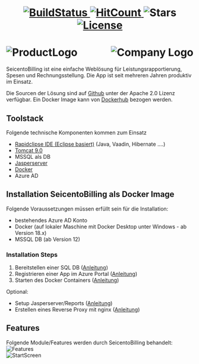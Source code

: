 <h1 align="center">
  <a href="https://xwr.visualstudio.com/XWare/_build/latest?definitionId=23">
  	<img src="https://xwr.visualstudio.com/XWare/_apis/build/status/Dockerhub%20SeicentoBilling-FromTemplate" alt="BuildStatus"/>
  </a>
  <a href="http://hits.dwyl.io/xware-gmbh/SeicentoBilling">
  	<img src="http://hits.dwyl.io/xware-gmbh/SeicentoBilling.svg" alt="HitCount"/>
  </a>
  <img src="https://img.shields.io/github/stars/xware-gmbh/SeicentoBilling.svg?label=Stars&style=flat" alt="Stars"/>
  <a href="https://github.com/xware-gmbh/SeicentoBilling/blob/dev1/LICENSE.txt">
  	<img src="https://img.shields.io/github/license/xware-gmbh/SeicentoBilling.svg" alt="License"/>
  </a>
</h1>
<h1 align="left">
  <img src="https://github.com/xware-gmbh/SeicentoBilling/blob/master/docs/images/seicento_billing.PNG" alt="ProductLogo"/>
  <a href="https://www.xwr.ch">
  	<img src="https://github.com/xware-gmbh/SeicentoBilling/blob/master/docs/images/XWareLogo.png" alt="Company Logo" align="right"/>
  </a>
</h1>
         
SeicentoBilling ist eine einfache Weblösung für Leistungsrapportierung, Spesen und Rechnungsstellung. Die App ist seit mehreren Jahren produktiv im Einsatz.  

Die Sourcen der Lösung sind auf [Github](https://github.com/xware-gmbh/SeicentoBilling) unter der Apache 2.0 Lizenz verfügbar.
Ein Docker Image kann von [Dockerhub](https://cloud.docker.com/repository/docker/jmurihub/seicentobilling/general) bezogen werden.

## Toolstack
Folgende technische Komponenten kommen zum Einsatz
* [Rapidclipse IDE (Eclipse basiert)](http://rapidclipse.com) (Java, Vaadin, Hibernate ....)
* [Tomcat 9.0](https://tomcat.apache.org/download-80.cgi)
* MSSQL als DB
* [Jasperserver](https://community.jaspersoft.com/project/jasperreports-server)
* [Docker](https://docker.com)
* Azure AD
 

## Installation SeicentoBilling als Docker Image
Folgende Voraussetzungen müssen erfüllt sein für die Installation:
* bestehendes Azure AD Konto
* Docker (auf lokaler Maschine mit Docker Desktop unter Windows - ab Version 18.x)
* MSSQL DB (ab Version 12)

### Installation Steps
1. Bereitstellen einer SQL DB ([Anleitung](https://github.com/xware-gmbh/SeicentoBilling/tree/master/flyway)) 
2. Registrieren einer App im Azure Portal ([Anleitung](https://github.com/xware-gmbh/SeicentoBilling/tree/master/docs/azuread))
3. Starten des Docker Containers ([Anleitung](https://github.com/xware-gmbh/SeicentoBilling/tree/master/docs/docker))

Optional:
* Setup Jasperserver/Reports ([Anleitung](https://github.com/xware-gmbh/SeicentoBilling/tree/master/docs/jasperserver))
* Erstellen eines Reverse Proxy mit nginx ([Anleitung](https://github.com/xware-gmbh/SeicentoBilling/tree/master/docs/nginx))

## Features
Folgende Module/Features werden durch SeicentoBilling behandelt:
![Features](https://github.com/xware-gmbh/SeicentoBilling/blob/master/docs/images/billing_modules.PNG "Logo")   
![StartScreen](https://github.com/xware-gmbh/SeicentoBilling/blob/master/docs/images/SeicentoBilling_Overview.PNG "StartScreen")

